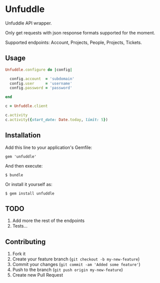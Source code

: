 # Unfuddle

Unfuddle API wrapper.

Only get requests with json response formats supported for the moment.

Supported endpoints: Account, Projects, People, Projects, Tickets.


## Usage
```ruby
Unfuddle.configure do |config|

  config.account  = 'subdomain'
  config.user     = 'username'
  config.password = 'password'

end

c = Unfuddle.client

c.activity
c.activity({start_date: Date.today, limit: 5})
```

## Installation

Add this line to your application's Gemfile:

    gem 'unfuddle'

And then execute:

    $ bundle

Or install it yourself as:

    $ gem install unfuddle

## TODO

1. Add more the rest of the endpoints
2. Tests...


## Contributing

1. Fork it
2. Create your feature branch (`git checkout -b my-new-feature`)
3. Commit your changes (`git commit -am 'Added some feature'`)
4. Push to the branch (`git push origin my-new-feature`)
5. Create new Pull Request
